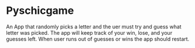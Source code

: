 # Pyschicgame

An App that randomly picks a letter and the uer must try and guess what letter was picked.
The app will keep track of your win, lose, and your guesses left.
When user runs out of guesses or wins the app should restart.

